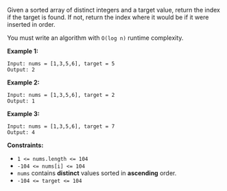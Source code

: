 Given a sorted array of distinct integers and a target value, return the index if the target is found. If not, return the index where it would be if it were inserted in order.

You must write an algorithm with `O(log n)` runtime complexity.

 
__Example 1:__
```
Input: nums = [1,3,5,6], target = 5
Output: 2
```

__Example 2:__
```
Input: nums = [1,3,5,6], target = 2
Output: 1
```

__Example 3:__
```
Input: nums = [1,3,5,6], target = 7
Output: 4
```

__Constraints:__

* `1 <= nums.length <= 104`
* `-104 <= nums[i] <= 104`
* `nums` contains __distinct__ values sorted in __ascending__ order.
* `-104 <= target <= 104`